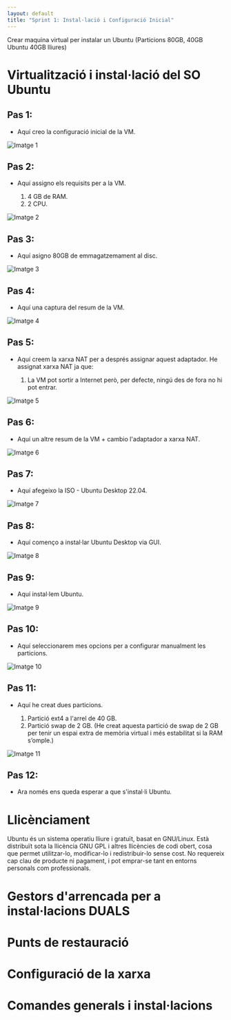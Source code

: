 ```yaml
---
layout: default
title: "Sprint 1: Instal·lació i Configuració Inicial"
---
```


Crear maquina virtual per instalar un Ubuntu (Particions 80GB, 40GB Ubuntu 40GB lliures)

# Virtualització i instal·lació del SO Ubuntu

## Pas 1:

* Aquí creo la configuració inicial de la VM.

![Imatge 1](imatges/Virtualització%20i%20instal·lació%20del%20SO%20Ubuntu/Imatge1.png)

## Pas 2:

* Aquí assigno els requisits per a la VM.

    1. 4 GB de RAM.
    2. 2 CPU.

![Imatge 2](imatges/Virtualització%20i%20instal·lació%20del%20SO%20Ubuntu/Imatge2.png)

## Pas 3:

* Aquí asigno 80GB de emmagatzemament al disc.

![Imatge 3](imatges/Virtualització%20i%20instal·lació%20del%20SO%20Ubuntu/Imatge3.png)

## Pas 4:

* Aquí una captura del resum de la VM.

![Imatge 4](imatges/Virtualització%20i%20instal·lació%20del%20SO%20Ubuntu/Imatge4.png)

## Pas 5:

* Aquí creem la xarxa NAT per a després assignar aquest adaptador. He assignat xarxa NAT ja que:

    1. La VM pot sortir a Internet però, per defecte, ningú des de fora no hi pot entrar.

![Imatge 5](imatges/Virtualització%20i%20instal·lació%20del%20SO%20Ubuntu/Imatge5.png)

## Pas 6:

* Aquí un altre resum de la VM + cambio l'adaptador a xarxa NAT.

![Imatge 6](imatges/Virtualització%20i%20instal·lació%20del%20SO%20Ubuntu/Imatge6.png)

## Pas 7:

* Aquí afegeixo la ISO - Ubuntu Desktop 22.04.

![Imatge 7](imatges/Virtualització%20i%20instal·lació%20del%20SO%20Ubuntu/Imatge7.png)

## Pas 8:

* Aquí començo a instal·lar Ubuntu Desktop via GUI.

![Imatge 8](imatges/Virtualització%20i%20instal·lació%20del%20SO%20Ubuntu/Imatge8.png)

## Pas 9:

* Aquí instal·lem Ubuntu.

![Imatge 9](imatges/Virtualització%20i%20instal·lació%20del%20SO%20Ubuntu/Imatge9.png)

## Pas 10:

* Aquí seleccionarem mes opcions per a configurar manualment les particions.

![Imatge 10](imatges/Virtualització%20i%20instal·lació%20del%20SO%20Ubuntu/Imatge10.png)

## Pas 11:

* Aquí he creat dues particions.

    1. Partició ext4 a l'arrel de 40 GB.
    2. Partició swap de 2 GB. (He creat aquesta partició de swap de 2 GB per tenir un espai extra de memòria virtual i més estabilitat si la RAM s’omple.)

![Imatge 11](imatges/Virtualització%20i%20instal·lació%20del%20SO%20Ubuntu/Imatge11.png)

## Pas 12:

* Ara només ens queda esperar a que s'instal·li Ubuntu.

# Llicènciament

Ubuntu és un sistema operatiu lliure i gratuït, basat en GNU/Linux. Està distribuït sota la llicència GNU GPL i altres llicències de codi obert, cosa que permet utilitzar-lo, modificar-lo i redistribuir-lo sense cost. No requereix cap clau de producte ni pagament, i pot emprar-se tant en entorns personals com professionals.

# Gestors d'arrencada per a instal·lacions DUALS
# Punts de restauració
# Configuració de la xarxa
# Comandes generals i instal·lacions